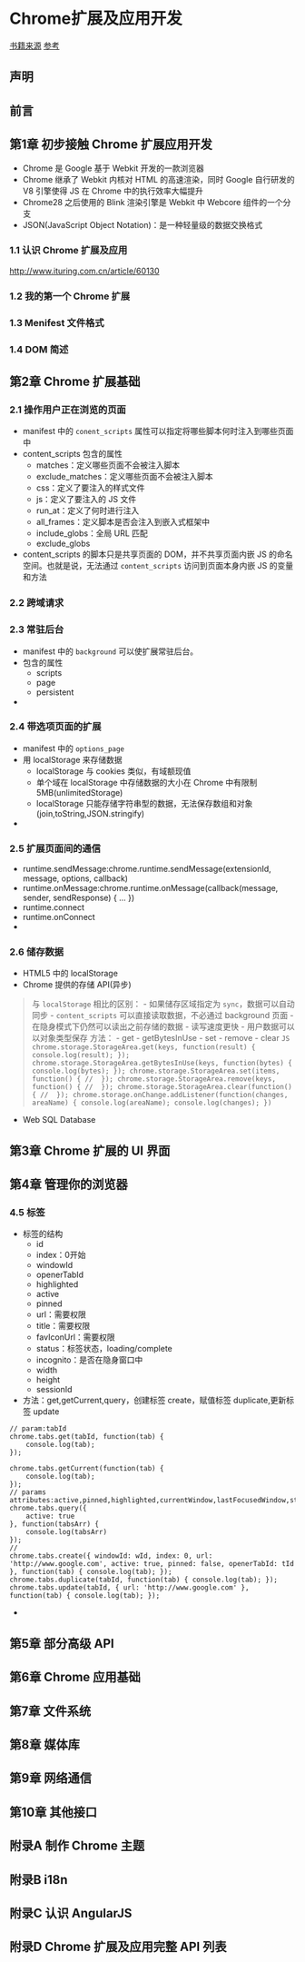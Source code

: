 
# Chrome扩展及应用开发
[书籍来源](http://www.ituring.com.cn/minibook/950)
[参考](https://crxdoc-zh.appspot.com/extensions/)

## 声明
## 前言
## 第1章 初步接触 Chrome 扩展应用开发
* Chrome 是 Google 基于 Webkit 开发的一款浏览器
* Chrome 继承了 Webkit 内核对 HTML 的高速渲染，同时 Google 自行研发的 V8 引擎使得 JS 在 Chrome 中的执行效率大幅提升
* Chrome28 之后使用的 Blink 渲染引擎是 Webkit 中 Webcore 组件的一个分支
* JSON(JavaScript Object Notation)：是一种轻量级的数据交换格式

### 1.1 认识 Chrome 扩展及应用
http://www.ituring.com.cn/article/60130
### 1.2 我的第一个 Chrome 扩展
### 1.3 Menifest 文件格式
### 1.4 DOM 简述

## 第2章 Chrome 扩展基础
### 2.1 操作用户正在浏览的页面
* manifest 中的 `conent_scripts` 属性可以指定将哪些脚本何时注入到哪些页面中
* content_scripts 包含的属性
    - matches：定义哪些页面不会被注入脚本
    - exclude_matches：定义哪些页面不会被注入脚本
    - css：定义了要注入的样式文件
    - js：定义了要注入的 JS 文件
    - run_at：定义了何时进行注入
    - all_frames：定义脚本是否会注入到嵌入式框架中
    - include_globs：全局 URL 匹配
    - exclude_globs
* content_scripts 的脚本只是共享页面的 DOM，并不共享页面内嵌 JS 的命名空间。也就是说，无法通过 `content_scripts` 访问到页面本身内嵌 JS 的变量和方法

### 2.2 跨域请求

### 2.3 常驻后台
* manifest 中的 `background` 可以使扩展常驻后台。
* 包含的属性
    - scripts
    - page
    - persistent
* 

### 2.4 带选项页面的扩展
* manifest 中的 `options_page`
* 用 localStorage 来存储数据
    - localStorage 与 cookies 类似，有域额现值
    - 单个域在 localStorage 中存储数据的大小在 Chrome 中有限制 5MB(unlimitedStorage)
    - localStorage 只能存储字符串型的数据，无法保存数组和对象(join,toString,JSON.stringify)
* 

### 2.5 扩展页面间的通信
* runtime.sendMessage:chrome.runtime.sendMessage(extensionId, message, options, callback)
* runtime.onMessage:chrome.runtime.onMessage(callback(message, sender, sendResponse) { ... })
* runtime.connect
* runtime.onConnect
* 

### 2.6 储存数据
* HTML5 中的 localStorage
* Chrome 提供的存储 API(异步)
> 与 `localStorage` 相比的区别：
    - 如果储存区域指定为 `sync`，数据可以自动同步
    - `content_scripts` 可以直接读取数据，不必通过 background 页面
    - 在隐身模式下仍然可以读出之前存储的数据
    - 读写速度更快
    - 用户数据可以以对象类型保存
> 方法：
    - get
    - getBytesInUse
    - set
    - remove
    - clear
    ```JS
    chrome.storage.StorageArea.get(keys, function(result) {
        console.log(result);
    });
    chrome.storage.StorageArea.getBytesInUse(keys, function(bytes) {
        console.log(bytes);
    });
    chrome.storage.StorageArea.set(items, function() {
        // 
    });
    chrome.storage.StorageArea.remove(keys, function() {
        // 
    });
    chrome.storage.StorageArea.clear(function() {
        // 
    });
    chrome.storage.onChange.addListener(function(changes, areaName) {
        console.log(areaName);
        console.log(changes);
    })
    ```
* Web SQL Database

## 第3章 Chrome 扩展的 UI 界面
## 第4章 管理你的浏览器

### 4.5 标签
* 标签的结构
    - id
    - index：0开始
    - windowId
    - openerTabId
    - highlighted
    - active
    - pinned
    - url：需要权限
    - title：需要权限
    - favIconUrl：需要权限
    - status：标签状态，loading/complete
    - incognito：是否在隐身窗口中
    - width
    - height
    - sessionId
* 方法：get,getCurrent,query，创建标签 create，赋值标签 duplicate,更新标签 update
```JS
// param:tabId
chrome.tabs.get(tabId, function(tab) {
    console.log(tab);
});

chrome.tabs.getCurrent(function(tab) {
    console.log(tab);
});
// params attributes:active,pinned,highlighted,currentWindow,lastFocusedWindow,status,title,url,windowId,windowType,index
chrome.tabs.query({
    active: true
}, function(tabsArr) {
    console.log(tabsArr)
});
// 
chrome.tabs.create({ windowId: wId, index: 0, url: 'http://www.google.com', active: true, pinned: false, openerTabId: tId }, function(tab) { console.log(tab); });
chrome.tabs.duplicate(tabId, function(tab) { console.log(tab); });
chrome.tabs.update(tabId, { url: 'http://www.google.com' }, function(tab) { console.log(tab); });
```
* 
## 第5章 部分高级 API
## 第6章 Chrome 应用基础
## 第7章 文件系统
## 第8章 媒体库
## 第9章 网络通信
## 第10章 其他接口
## 附录A 制作 Chrome 主题
## 附录B i18n
## 附录C 认识 AngularJS
## 附录D Chrome 扩展及应用完整 API  列表